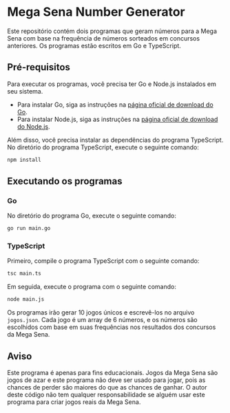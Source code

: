 # Mega Sena Number Generator

Este repositório contém dois programas que geram números para a Mega Sena com base na frequência de números sorteados em concursos anteriores. Os programas estão escritos em Go e TypeScript.

## Pré-requisitos

Para executar os programas, você precisa ter Go e Node.js instalados em seu sistema.

- Para instalar Go, siga as instruções na [página oficial de download do Go](https://golang.org/dl/).
- Para instalar Node.js, siga as instruções na [página oficial de download do Node.js](https://nodejs.org/en/download/).

Além disso, você precisa instalar as dependências do programa TypeScript. No diretório do programa TypeScript, execute o seguinte comando:

```bash
npm install
```

## Executando os programas

### Go

No diretório do programa Go, execute o seguinte comando:

```bash
go run main.go
```

### TypeScript

Primeiro, compile o programa TypeScript com o seguinte comando:

```bash
tsc main.ts
```

Em seguida, execute o programa com o seguinte comando:

```bash
node main.js
```

Os programas irão gerar 10 jogos únicos e escrevê-los no arquivo `jogos.json`. Cada jogo é um array de 6 números, e os números são escolhidos com base em suas frequências nos resultados dos concursos da Mega Sena.

## Aviso

Este programa é apenas para fins educacionais. Jogos da Mega Sena são jogos de azar e este programa não deve ser usado para jogar, pois as chances de perder são maiores do que as chances de ganhar. O autor deste código não tem qualquer responsabilidade se alguém usar este programa para criar jogos reais da Mega Sena.